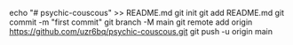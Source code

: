 echo "# psychic-couscous" >> README.md
git init
git add README.md
git commit -m "first commit"
git branch -M main
git remote add origin https://github.com/uzr6bq/psychic-couscous.git
git push -u origin main
